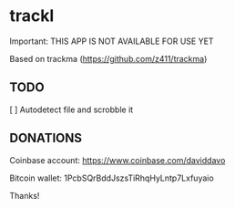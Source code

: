 # trackl
Important: THIS APP IS NOT AVAILABLE FOR USE YET

Based on trackma (https://github.com/z411/trackma)

## TODO
[ ] Autodetect file and scrobble it

## DONATIONS

Coinbase account: https://www.coinbase.com/daviddavo

Bitcoin wallet: 1PcbSQrBddJszsTiRhqHyLntp7Lxfuyaio

Thanks!